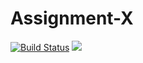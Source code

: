 # Assignment-X

[![Build Status](https://img.shields.io/travis/ChapmanCPSC230Spring16/Assignment-X.svg)](https://travis-ci.org/ChapmanCPSC230Spring16/Assignment-X) [![](https://img.shields.io/github/ChapmanCPSC230Spring16/Assignment-X/issues-raw/badges/shields.svg)]()
